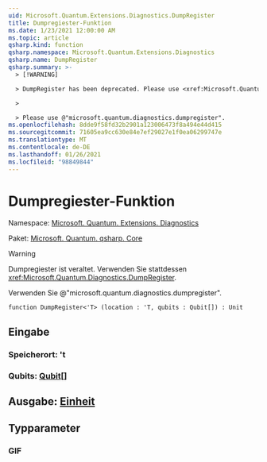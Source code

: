 ```yaml
---
uid: Microsoft.Quantum.Extensions.Diagnostics.DumpRegister
title: Dumpregiester-Funktion
ms.date: 1/23/2021 12:00:00 AM
ms.topic: article
qsharp.kind: function
qsharp.namespace: Microsoft.Quantum.Extensions.Diagnostics
qsharp.name: DumpRegister
qsharp.summary: >-
  > [!WARNING]

  > DumpRegister has been deprecated. Please use <xref:Microsoft.Quantum.Diagnostics.DumpRegister> instead.

  >

  > Please use @"microsoft.quantum.diagnostics.dumpregister".
ms.openlocfilehash: 8dde9f58fd32b2901a123006473f8a494e44d415
ms.sourcegitcommit: 71605ea9cc630e84e7ef29027e1f0ea06299747e
ms.translationtype: MT
ms.contentlocale: de-DE
ms.lasthandoff: 01/26/2021
ms.locfileid: "98849844"
---
```

# <a name="dumpregister-function"></a>Dumpregiester-Funktion

Namespace: [Microsoft. Quantum. Extensions. Diagnostics](xref:Microsoft.Quantum.Extensions.Diagnostics)

Paket: [Microsoft. Quantum. qsharp. Core](https://nuget.org/packages/Microsoft.Quantum.QSharp.Core)


> [!WARNING]
> Dumpregiester ist veraltet. Verwenden Sie stattdessen <xref:Microsoft.Quantum.Diagnostics.DumpRegister>.
>
> Verwenden Sie @"microsoft.quantum.diagnostics.dumpregister".



```qsharp
function DumpRegister<'T> (location : 'T, qubits : Qubit[]) : Unit
```


## <a name="input"></a>Eingabe

### <a name="location--t"></a>Speicherort: 't




### <a name="qubits--qubit"></a>Qubits: [Qubit](xref:microsoft.quantum.lang-ref.qubit)[]





## <a name="output--unit"></a>Ausgabe: [Einheit](xref:microsoft.quantum.lang-ref.unit)



## <a name="type-parameters"></a>Typparameter

### <a name="t"></a>GIF

